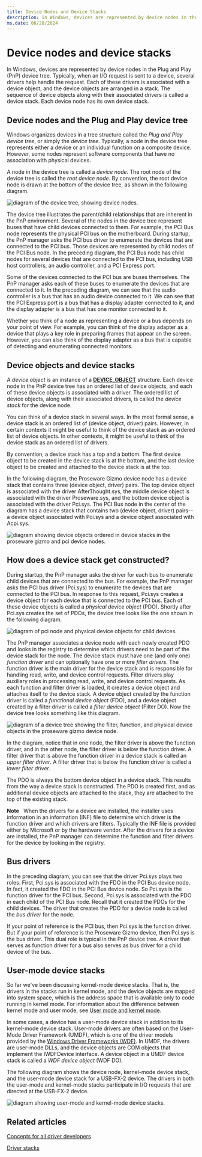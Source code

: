 ```yaml
---
title: Device Nodes and Device Stacks
description: In Windows, devices are represented by device nodes in the Plug and Play (PnP) device tree.
ms.date: 06/28/2024
---
```


# Device nodes and device stacks


In Windows, devices are represented by device nodes in the Plug and Play (PnP) device tree. Typically, when an I/O request is sent to a device, several drivers help handle the request. Each of these drivers is associated with a device object, and the device objects are arranged in a stack. The sequence of device objects along with their associated drivers is called a device stack. Each device node has its own device stack.

## Device nodes and the Plug and Play device tree


Windows organizes devices in a tree structure called the *Plug and Play device tree*, or simply the *device tree*. Typically, a node in the device tree represents either a device or an individual function on a composite device. However, some nodes represent software components that have no association with physical devices.

A node in the device tree is called a *device node*. The root node of the device tree is called the *root device node*. By convention, the root device node is drawn at the bottom of the device tree, as shown in the following diagram.

![diagram of the device tree, showing device nodes.](images/devicetree01.png)

The device tree illustrates the parent/child relationships that are inherent in the PnP environment. Several of the nodes in the device tree represent buses that have child devices connected to them. For example, the PCI Bus node represents the physical PCI bus on the motherboard. During startup, the PnP manager asks the PCI bus driver to enumerate the devices that are connected to the PCI bus. Those devices are represented by child nodes of the PCI Bus node. In the preceding diagram, the PCI Bus node has child nodes for several devices that are connected to the PCI bus, including USB host controllers, an audio controller, and a PCI Express port.

Some of the devices connected to the PCI bus are buses themselves. The PnP manager asks each of these buses to enumerate the devices that are connected to it. In the preceding diagram, we can see that the audio controller is a bus that has an audio device connected to it. We can see that the PCI Express port is a bus that has a display adapter connected to it, and the display adapter is a bus that has one monitor connected to it.

Whether you think of a node as representing a device or a bus depends on your point of view. For example, you can think of the display adapter as a device that plays a key role in preparing frames that appear on the screen. However, you can also think of the display adapter as a bus that is capable of detecting and enumerating connected monitors.

## Device objects and device stacks


A *device object* is an instance of a [**DEVICE\_OBJECT**](/windows-hardware/drivers/ddi/wdm/ns-wdm-_device_object) structure. Each device node in the PnP device tree has an ordered list of device objects, and each of these device objects is associated with a driver. The ordered list of device objects, along with their associated drivers, is called the *device stack* for the device node.

You can think of a device stack in several ways. In the most formal sense, a device stack is an ordered list of (device object, driver) pairs. However, in certain contexts it might be useful to think of the device stack as an ordered list of device objects. In other contexts, it might be useful to think of the device stack as an ordered list of drivers.

By convention, a device stack has a top and a bottom. The first device object to be created in the device stack is at the bottom, and the last device object to be created and attached to the device stack is at the top.

In the following diagram, the Proseware Gizmo device node has a device stack that contains three (device object, driver) pairs. The top device object is associated with the driver AfterThought.sys, the middle device object is associated with the driver Proseware.sys, and the bottom device object is associated with the driver Pci.sys. The PCI Bus node in the center of the diagram has a device stack that contains two (device object, driver) pairs--a device object associated with Pci.sys and a device object associated with Acpi.sys.

![diagram showing device objects ordered in device stacks in the proseware gizmo and pci device nodes.](images/prosewaredevicenode01.png)

## How does a device stack get constructed?


During startup, the PnP manager asks the driver for each bus to enumerate child devices that are connected to the bus. For example, the PnP manager asks the PCI bus driver (Pci.sys) to enumerate the devices that are connected to the PCI bus. In response to this request, Pci.sys creates a device object for each device that is connected to the PCI bus. Each of these device objects is called a *physical device object* (PDO). Shortly after Pci.sys creates the set of PDOs, the device tree looks like the one shown in the following diagram.

![diagram of pci node and physical device objects for child devices.](images/prosewaredevicenode04.png)

The PnP manager associates a device node with each newly created PDO and looks in the registry to determine which drivers need to be part of the device stack for the node. The device stack must have one (and only one) *function driver* and can optionally have one or more *filter drivers*. The function driver is the main driver for the device stack and is responsible for handling read, write, and device control requests. Filter drivers play auxiliary roles in processing read, write, and device control requests. As each function and filter driver is loaded, it creates a device object and attaches itself to the device stack. A device object created by the function driver is called a *functional device object* (FDO), and a device object created by a filter driver is called a *filter device object* (Filter DO). Now the device tree looks something like this diagram.

![diagram of a device tree showing the filter, function, and physical device objects in the proseware gizmo device node.](images/prosewaredevicenode02.png)

In the diagram, notice that in one node, the filter driver is above the function driver, and in the other node, the filter driver is below the function driver. A filter driver that is above the function driver in a device stack is called an *upper filter driver*. A filter driver that is below the function driver is called a *lower filter driver*.

The PDO is always the bottom device object in a device stack. This results from the way a device stack is constructed. The PDO is created first, and as additional device objects are attached to the stack, they are attached to the top of the existing stack.

**Note**  
When the drivers for a device are installed, the installer uses information in an information (INF) file to determine which driver is the function driver and which drivers are filters. Typically the INF file is provided either by Microsoft or by the hardware vendor. After the drivers for a device are installed, the PnP manager can determine the function and filter drivers for the device by looking in the registry.

 

## Bus drivers


In the preceding diagram, you can see that the driver Pci.sys plays two roles. First, Pci.sys is associated with the FDO in the PCI Bus device node. In fact, it created the FDO in the PCI Bus device node. So Pci.sys is the function driver for the PCI bus. Second, Pci.sys is associated with the PDO in each child of the PCI Bus node. Recall that it created the PDOs for the child devices. The driver that creates the PDO for a device node is called the *bus driver* for the node.

If your point of reference is the PCI bus, then Pci.sys is the function driver. But if your point of reference is the Proseware Gizmo device, then Pci.sys is the bus driver. This dual role is typical in the PnP device tree. A driver that serves as function driver for a bus also serves as bus driver for a child device of the bus.

## User-mode device stacks


So far we've been discussing kernel-mode device stacks. That is, the drivers in the stacks run in kernel mode, and the device objects are mapped into system space, which is the address space that is available only to code running in kernel mode. For information about the difference between kernel mode and user mode, see [User mode and kernel mode](user-mode-and-kernel-mode.md).

In some cases, a device has a user-mode device stack in addition to its kernel-mode device stack. User-mode drivers are often based on the User-Mode Driver Framework (UMDF), which is one of the driver models provided by the [Windows Driver Frameworks (WDF)](../wdf/index.md). In UMDF, the drivers are user-mode DLLs, and the device objects are COM objects that implement the IWDFDevice interface. A device object in a UMDF device stack is called a *WDF device object* (WDF DO).

The following diagram shows the device node, kernel-mode device stack, and the user-mode device stack for a USB-FX-2 device. The drivers in both the user-mode and kernel-mode stacks participate in I/O requests that are directed at the USB-FX-2 device.

![diagram showing user-mode and kernel-mode device stacks.](images/userandkerneldevicestacks01.png)

## Related articles


[Concepts for all driver developers](concepts-and-knowledge-for-all-driver-developers.md)

[Driver stacks](driver-stacks.md)

 

